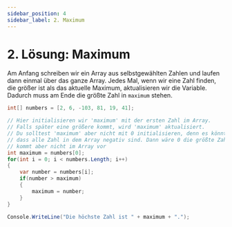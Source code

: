 ```yaml
---
sidebar_position: 4
sidebar_label: 2. Maximum
---
```


# 2. Lösung: Maximum

Am Anfang schreiben wir ein Array aus selbstgewählten Zahlen und laufen dann einmal über das ganze Array. Jedes Mal, wenn wir eine Zahl finden, die größer ist als das aktuelle Maximum, aktualisieren wir die Variable. Dadurch muss am Ende die größte Zahl in `maximum` stehen.

```cs
int[] numbers = [2, 6, -103, 81, 19, 41];

// Hier initialisieren wir 'maximum' mit der ersten Zahl im Array.
// Falls später eine größere kommt, wird 'maximum' aktualisiert.
// Du solltest 'maximum' aber nicht mit 0 initialisieren, denn es könnte sein,
// dass alle Zahl in dem Array negativ sind. Dann wäre 0 die größte Zahl,
// kommt aber nicht im Array vor
int maximum = numbers[0];
for(int i = 0; i < numbers.Length; i++)
{
    var number = numbers[i];
    if(number > maximum)
    {
        maximum = number;
    }
}

Console.WriteLine("Die höchste Zahl ist " + maximum + ".");
```